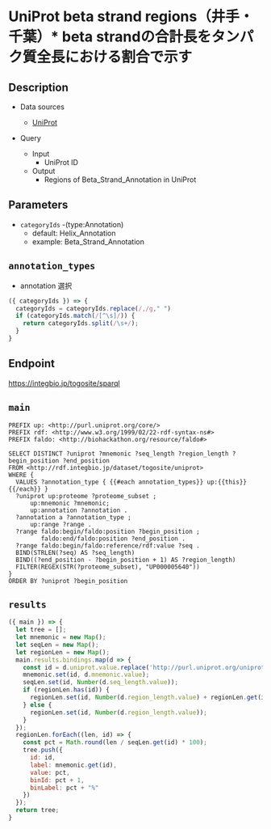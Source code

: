 # UniProt beta strand regions（井手・千葉）* beta strandの合計長をタンパク質全長における割合で示す

## Description
- Data sources
    - [UniProt](https://www.uniprot.org/)

- Query
    - Input
        - UniProt ID
    - Output
        - Regions of Beta_Strand_Annotation in UniProt

## Parameters
* `categoryIds` -(type:Annotation)
  * default: Helix_Annotation
  * example: Beta_Strand_Annotation

## `annotation_types`
- annotation 選択
```javascript
({ categoryIds }) => {
  categoryIds = categoryIds.replace(/,/g," ")
  if (categoryIds.match(/[^\s]/)) {
    return categoryIds.split(/\s+/);
  }
}
```

## Endpoint
https://integbio.jp/togosite/sparql

## `main`
```sparql
PREFIX up: <http://purl.uniprot.org/core/>
PREFIX rdf: <http://www.w3.org/1999/02/22-rdf-syntax-ns#>
PREFIX faldo: <http://biohackathon.org/resource/faldo#>

SELECT DISTINCT ?uniprot ?mnemonic ?seq_length ?region_length ?begin_position ?end_position
FROM <http://rdf.integbio.jp/dataset/togosite/uniprot>
WHERE {
  VALUES ?annotation_type { {{#each annotation_types}} up:{{this}} {{/each}} } 
  ?uniprot up:proteome ?proteome_subset ;
      up:mnemonic ?mnemonic;
      up:annotation ?annotation .
  ?annotation a ?annotation_type ;
      up:range ?range .
  ?range faldo:begin/faldo:position ?begin_position ;
         faldo:end/faldo:position ?end_position .
  ?range faldo:begin/faldo:reference/rdf:value ?seq .
  BIND(STRLEN(?seq) AS ?seq_length)
  BIND((?end_position - ?begin_position + 1) AS ?region_length)
  FILTER(REGEX(STR(?proteome_subset), "UP000005640"))
}
ORDER BY ?uniprot ?begin_position
```

## `results`
```javascript
({ main }) => {
  let tree = [];
  let mnemonic = new Map();
  let seqLen = new Map();
  let regionLen = new Map();
  main.results.bindings.map(d => {
    const id = d.uniprot.value.replace('http://purl.uniprot.org/uniprot/', '');
    mnemonic.set(id, d.mnemonic.value);
    seqLen.set(id, Number(d.seq_length.value));
    if (regionLen.has(id)) {
      regionLen.set(id, Number(d.region_length.value) + regionLen.get(id));
    } else {
      regionLen.set(id, Number(d.region_length.value));
    }
  });
  regionLen.forEach((len, id) => {
    const pct = Math.round(len / seqLen.get(id) * 100);
    tree.push({
      id: id,
      label: mnemonic.get(id),
      value: pct,
      binId: pct + 1,
      binLabel: pct + "%"
    })
  });
  return tree;
}
```
